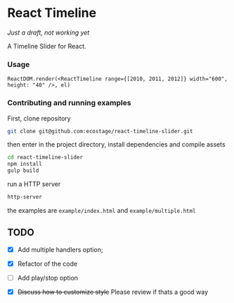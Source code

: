React Timeline
=============

*Just a draft, not working yet*

A Timeline Slider for React.

### Usage

```es6
ReactDOM.render(<ReactTimeline range={[2010, 2011, 2012]} width="600", height: "40" />, el)
```

### Contributing and running examples

First, clone repository

```bash
git clone git@github.com:ecostage/react-timeline-slider.git
```

then enter in the project directory, install dependencies and compile assets

```bash
cd react-timeline-slider
npm install
gulp build
```

run a HTTP server

```bash
http-server
```

the examples are `example/index.html` and `example/multiple.html`

## TODO

- [x] Add multiple handlers option;
- [x] Refactor of the code
- [ ] Add play/stop option
- [x] ~~Discuss how to customize style~~ Please review if thats a good way

